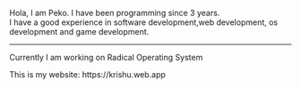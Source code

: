 <html>
  <body>
   <p>Hola, I am Peko. I have been programming since 3 years.<br>I have a good experience in software development,web development, os development and game development.<p>
    <hr>
    <p>Currently I am working on Radical Operating System</p>
    <p>This is my website: https://krishu.web.app</p>
  </body>
</html>
